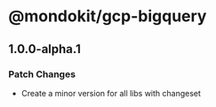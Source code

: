 # @mondokit/gcp-bigquery

## 1.0.0-alpha.1

### Patch Changes

- Create a minor version for all libs with changeset
